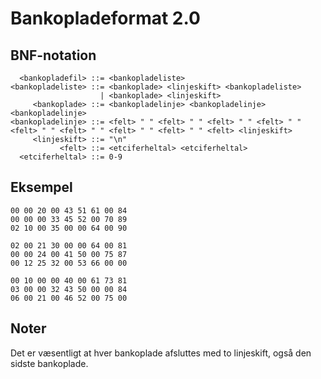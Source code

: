 Bankopladeformat 2.0
====================

BNF-notation
------------

      <bankopladefil> ::= <bankopladeliste>
    <bankopladeliste> ::= <bankoplade> <linjeskift> <bankopladeliste>
                        | <bankoplade> <linjeskift>
         <bankoplade> ::= <bankopladelinje> <bankopladelinje> <bankopladelinje>
    <bankopladelinje> ::= <felt> " " <felt> " " <felt> " " <felt> " " <felt> " " <felt> " " <felt> " " <felt> " " <felt> <linjeskift>
         <linjeskift> ::= "\n"
               <felt> ::= <etciferheltal> <etciferheltal>
      <etciferheltal> ::= 0-9

Eksempel
--------

    00 00 20 00 43 51 61 00 84
    00 00 00 33 45 52 00 70 89
    02 10 00 35 00 00 64 00 90
    
    02 00 21 30 00 00 64 00 81
    00 00 24 00 41 50 00 75 87
    00 12 25 32 00 53 66 00 00
    
    00 10 00 00 40 00 61 73 81
    03 00 00 32 43 50 00 00 84
    06 00 21 00 46 52 00 75 00
    

Noter
-----

Det er væsentligt at hver bankoplade afsluttes med to linjeskift, også den
sidste bankoplade.
